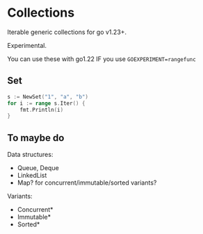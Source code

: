 # Collections

Iterable generic collections for go v1.23+.

Experimental.

You can use these with go1.22 IF you use `GOEXPERIMENT=rangefunc`


## Set

```go
s := NewSet("1", "a", "b")
for i := range s.Iter() {
    fmt.Println(i)
}
```

## To maybe do

Data structures:
 * Queue, Deque
 * LinkedList
 * Map? for concurrent/immutable/sorted variants?

Variants:
 * Concurrent*
 * Immutable*
 * Sorted*
